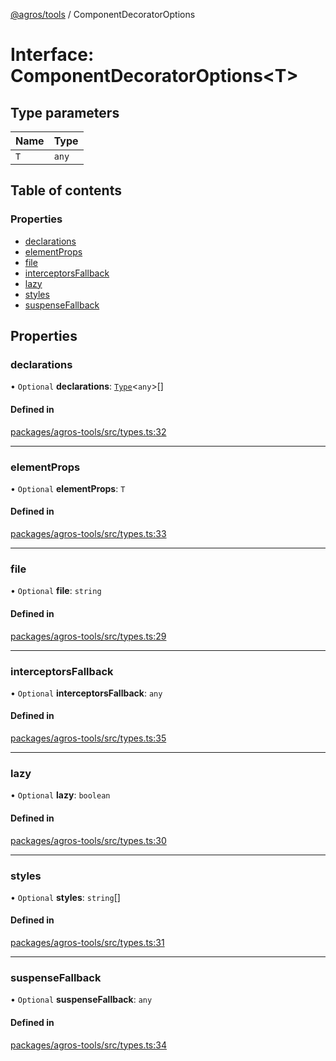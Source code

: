 [@agros/tools](../index.md) / ComponentDecoratorOptions

# Interface: ComponentDecoratorOptions<T\>

## Type parameters

| Name | Type |
| :------ | :------ |
| `T` | `any` |

## Table of contents

### Properties

- [declarations](ComponentDecoratorOptions.md#declarations)
- [elementProps](ComponentDecoratorOptions.md#elementprops)
- [file](ComponentDecoratorOptions.md#file)
- [interceptorsFallback](ComponentDecoratorOptions.md#interceptorsfallback)
- [lazy](ComponentDecoratorOptions.md#lazy)
- [styles](ComponentDecoratorOptions.md#styles)
- [suspenseFallback](ComponentDecoratorOptions.md#suspensefallback)

## Properties

### <a id="declarations" name="declarations"></a> declarations

• `Optional` **declarations**: [`Type`](../index.md#type)<`any`\>[]

#### Defined in

[packages/agros-tools/src/types.ts:32](https://github.com/agrosjs/agros/blob/0918b74/packages/agros-tools/src/types.ts#L32)

___

### <a id="elementprops" name="elementprops"></a> elementProps

• `Optional` **elementProps**: `T`

#### Defined in

[packages/agros-tools/src/types.ts:33](https://github.com/agrosjs/agros/blob/0918b74/packages/agros-tools/src/types.ts#L33)

___

### <a id="file" name="file"></a> file

• `Optional` **file**: `string`

#### Defined in

[packages/agros-tools/src/types.ts:29](https://github.com/agrosjs/agros/blob/0918b74/packages/agros-tools/src/types.ts#L29)

___

### <a id="interceptorsfallback" name="interceptorsfallback"></a> interceptorsFallback

• `Optional` **interceptorsFallback**: `any`

#### Defined in

[packages/agros-tools/src/types.ts:35](https://github.com/agrosjs/agros/blob/0918b74/packages/agros-tools/src/types.ts#L35)

___

### <a id="lazy" name="lazy"></a> lazy

• `Optional` **lazy**: `boolean`

#### Defined in

[packages/agros-tools/src/types.ts:30](https://github.com/agrosjs/agros/blob/0918b74/packages/agros-tools/src/types.ts#L30)

___

### <a id="styles" name="styles"></a> styles

• `Optional` **styles**: `string`[]

#### Defined in

[packages/agros-tools/src/types.ts:31](https://github.com/agrosjs/agros/blob/0918b74/packages/agros-tools/src/types.ts#L31)

___

### <a id="suspensefallback" name="suspensefallback"></a> suspenseFallback

• `Optional` **suspenseFallback**: `any`

#### Defined in

[packages/agros-tools/src/types.ts:34](https://github.com/agrosjs/agros/blob/0918b74/packages/agros-tools/src/types.ts#L34)
